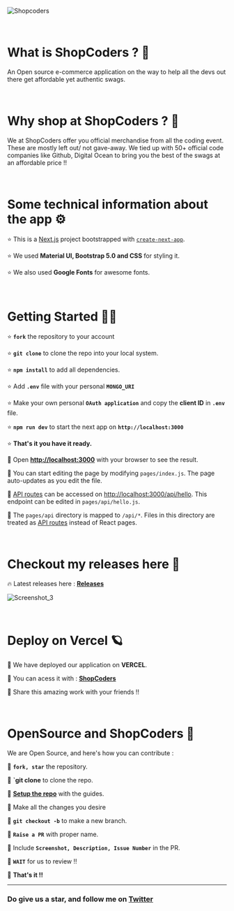 ![Shopcoders](https://user-images.githubusercontent.com/72851613/165623055-1026d392-31a5-438e-a3eb-4d9a61cbea41.png)

<br/>

# What is ShopCoders ? 🤔

An Open source e-commerce application on the way to help all the devs out there get affordable yet authentic swags.

<br/>

# Why shop at ShopCoders ? 🛒

We at ShopCoders offer you official merchandise from all the coding event. These are mostly left out/ not gave-away. We tied up with 50+ official code companies like Github, Digital Ocean to bring you the best of the swags at an affordable price !!

<br/>

# Some technical information about the app ⚙

⭐ This is a [Next.js](https://nextjs.org/) project bootstrapped with [`create-next-app`](https://github.com/vercel/next.js/tree/canary/packages/create-next-app).

⭐ We used **Material UI, Bootstrap 5.0 and CSS** for styling it.

⭐ We also used **Google Fonts** for awesome fonts.

<br/>

# Getting Started 👩‍💻

⭐ **`fork`** the repository to your account

⭐ **`git clone`** to clone the repo into your local system.

⭐ **`npm install`** to add all dependencies.

⭐ Add **`.env`** file with your personal **`MONGO_URI`**

⭐ Make your own personal **`OAuth application`** and copy the **client ID** in **`.env`** file.

⭐ **`npm run dev`** to start the next app on **`http://localhost:3000`**

⭐ **That's it you have it ready.**

🍟 Open **[http://localhost:3000](http://localhost:3000)** with your browser to see the result.

🍟 You can start editing the page by modifying `pages/index.js`. The page auto-updates as you edit the file.

🍟 [API routes](https://nextjs.org/docs/api-routes/introduction) can be accessed on [http://localhost:3000/api/hello](http://localhost:3000/api/hello). This endpoint can be edited in `pages/api/hello.js`.

🍟 The `pages/api` directory is mapped to `/api/*`. Files in this directory are treated as [API routes](https://nextjs.org/docs/api-routes/introduction) instead of React pages.

<br/>

# Checkout my releases here 🚀

🔥 Latest releases here : **[Releases](https://github.com/IAmTamal/ShopCoders/releases)**

![Screenshot_3](https://user-images.githubusercontent.com/72851613/165623875-ff4907bb-0682-410a-8073-9ed5512789e3.png)

<br/>

# Deploy on Vercel 🪐

🚀 We have deployed our application on **VERCEL**.

🚀 You can acess it with : **[ShopCoders](https://shop-coders.vercel.app/)**

🚀 Share this amazing work with your friends !!

<br/>

# OpenSource and ShopCoders 🍺

We are Open Source, and here's how you can contribute :

🧁 **`fork, star`** the repository.

🧁 **`git clone** to clone the repo.

🧁 **[Setup the repo]()** with the guides.

🧁 Make all the changes you desire

🧁 **`git checkout -b`** to make a new branch.

🧁 **`Raise a PR`** with proper name.

🧁 Include **`Screenshot, Description, Issue Number`** in the PR.

🧁 **`WAIT`** for us to review !!

🧁 **That's it !!**

---

### Do give us a star, and follow me on [Twitter](https://twitter.com/mrTamall)

